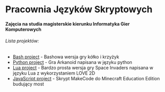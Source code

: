 # Pracownia Języków Skryptowych

#### Zajęcia na studia magisterskie kierunku Informatyka Gier Komputerowych

###### Lista projektów:
* [Bash project](https://github.com/drzajwo/Pracownia-jezykow-skryptowych/tree/master/tic-tac-toe-bash) - Bashowa wersja gry kółko i krzyżyk
* [Python project](https://github.com/drzajwo/Pracownia-jezykow-skryptowych/tree/master/breakout-python) - Gra Arkanoid napisana w języku python
* [Lua project](https://github.com/drzajwo/Pracownia-jezykow-skryptowych/tree/master/space-invaders) - Bardzo prosta wersja gry Space Invaders napisana w języku Lua z wykorzystaniem LOVE 2D
* [JavaScript project](https://github.com/drzajwo/Pracownia-jezykow-skryptowych/tree/master/minecraft-makecode-bridge-builder) - Skrypt MakeCode do Minecraft Education Edition budujący most